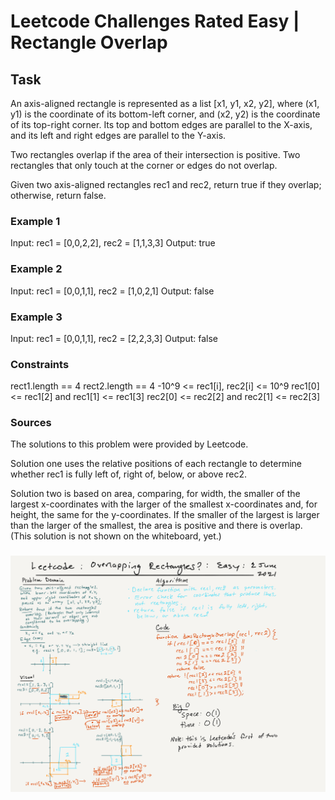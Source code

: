 # Leetcode Challenges Rated Easy | Rectangle Overlap

## Task

An axis-aligned rectangle is represented as a list [x1, y1, x2, y2], where (x1, y1) is the coordinate of its bottom-left corner, and (x2, y2) is the coordinate of its top-right corner. Its top and bottom edges are parallel to the X-axis, and its left and right edges are parallel to the Y-axis.

Two rectangles overlap if the area of their intersection is positive. Two rectangles that only touch at the corner or edges do not overlap.

Given two axis-aligned rectangles rec1 and rec2, return true if they overlap; otherwise, return false.

### Example 1

Input: rec1 = [0,0,2,2], rec2 = [1,1,3,3]
Output: true

### Example 2

Input: rec1 = [0,0,1,1], rec2 = [1,0,2,1]
Output: false

### Example 3

Input: rec1 = [0,0,1,1], rec2 = [2,2,3,3]
Output: false

### Constraints

rect1.length == 4
rect2.length == 4
-10^9 <= rec1[i], rec2[i] <= 10^9
rec1[0] <= rec1[2] and rec1[1] <= rec1[3]
rec2[0] <= rec2[2] and rec2[1] <= rec2[3]

### Sources

The solutions to this problem were provided by Leetcode.

Solution one uses the relative positions of each rectangle to determine whether rec1 is fully left of, right of, below, or above rec2. 

Solution two is based on area, comparing, for width, the smaller of the largest x-coordinates with the larger of the smallest x-coordinates and, for height, the same for the y-coordinates. If the smaller of the largest is larger than the larger of the smallest, the area is positive and there is overlap. (This solution is not shown on the whiteboard, yet.) 

### ![Whiteboard](../../assets/whiteboards/overlapping-triangle-whiteboard.png)
